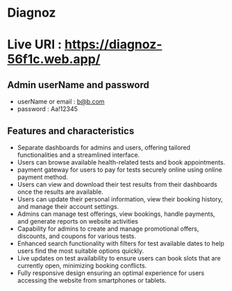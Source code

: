 # Diagnoz

# Live URl : https://diagnoz-56f1c.web.app/

## Admin userName and password

-  userName or email : b@b.com
-  password : Aa!12345

   


## Features and  characteristics

- Separate dashboards for admins and users, offering tailored functionalities and a streamlined interface.
- Users can browse available health-related tests and book appointments.
- payment gateway for users to pay for tests securely online using online payment method.
- Users can view and download their test results from their dashboards once the results are available.
- Users can update their personal information, view their booking history, and manage their account settings.
- Admins can manage test offerings, view bookings, handle payments, and generate reports on website activities
- Capability for admins to create and manage promotional offers, discounts, and coupons for various tests.
- Enhanced search functionality with filters for test  available dates to help users find the most suitable options quickly.
- Live updates on test availability to ensure users can book slots that are currently open, minimizing booking conflicts.
- Fully responsive design ensuring an optimal experience for users accessing the website from smartphones or tablets.




